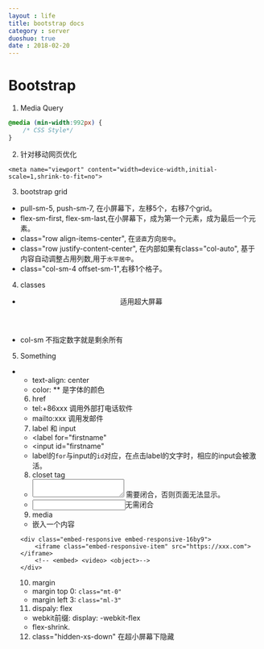 ```yaml
---
layout : life
title: bootstrap docs
category : server
duoshuo: true
date : 2018-02-20
---
```


# Bootstrap

1. Media Query
```css
@media (min-width:992px) {
    /* CSS Style*/
}
```

2. 针对移动网页优化
```
<meta name="viewport" content="width=device-width,initial-scale=1,shrink-to-fit=no">
```

3. bootstrap grid
* pull-sm-5, push-sm-7, 在小屏幕下，左移5个，右移7个grid。
* flex-sm-first, flex-sm-last,在小屏幕下，成为第一个元素，成为最后一个元素。
* class="row align-items-center", 在`竖直`方向`居中`。
* class="row justify-content-center", 在内部如果有class="col-auto", 基于内容自动调整占用列数,用于`水平居中`。
* class="col-sm-4 offset-sm-1",右移1个格子。

4. classes
* <header class="jumbotron"> 适用超大屏幕
* col-sm 不指定数字就是剩余所有 

5. Something
* <ul class="list-unstyled">
* text-align: center
* color: ** 是字体的颜色

6. href
* tel:+86xxx 调用外部打电话软件
* mailto:xxx 调用发邮件

7. label 和 input
* <label for="firstname"
* <input id="firstname"
* label的`for`与input的`id`对应，在点击label的文字时，相应的input会被激活。

8. closet tag
* <textarea></textarea> 需要闭合，否则页面无法显示。
* <input>无需闭合

9. media
* 嵌入一个内容
```
<div class="embed-responsive embed-responsive-16by9">
    <iframe class="embed-responsive-item" src="https://xxx.com"></iframe>
    <!-- <embed> <video> <object>-->
</div>
```

10. margin
* margin top 0: `class="mt-0"`
* margin left 3: `class="ml-3"`

11. dispaly: flex
* webkit前缀: display: -webkit-flex
* flex-shrink.

12. class="hidden-xs-down"
在超小屏幕下隐藏